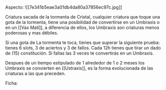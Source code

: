 Aspecto:
	![[7e341b5eae3a01db4da80a37856ec97c.jpg]]

Criatura sacada de la tormenta de Cristal, cualquier criatura que toque una gota de la tormenta, tiene una posibilidad de convertirse en un Umbraxis o en un [[Vax Matï]], a diferencia de ellos, los Umbraxis son criaturas menos poderosas y mas débiles.

Si una gota de La tormenta te toca, tienes que superar la siguiente prueba:
tienes 6 slots, 3 de aciertos y 3 de fallos. Cada 12h tienes que tirar un dado de (15) constitución. Si fallas las 3 veces te convertirás en un Umbraxis.

Despues de un tiempo estipulado de 1 alrededor de 1 o 2 meses los Umbraxis se convierten en [[Ustraxis]], es la forma evolucionada de las criaturas a las que preceden.

Ficha:
	

